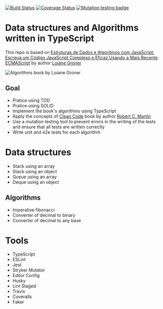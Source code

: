 [![Build Status](https://www.travis-ci.com/vinicius91carvalho/data-structures-and-algorithms.svg?branch=master)](https://www.travis-ci.com/vinicius91carvalho/data-structures-and-algorithms)
[![Coverage Status](https://coveralls.io/repos/github/vinicius91carvalho/data-structures-and-algorithms/badge.svg?branch=master)](https://coveralls.io/github/vinicius91carvalho/data-structures-and-algorithms?branch=master)
[![Mutation testing badge](https://img.shields.io/endpoint?style=flat&url=https%3A%2F%2Fbadge-api.stryker-mutator.io%2Fgithub.com%2Fvinicius91carvalho%2Fdata-structures-and-algorithms%2Fmaster)](https://dashboard.stryker-mutator.io/reports/github.com/vinicius91carvalho/data-structures-and-algorithms/master)
# Data structures and Algorithms written in TypeScript

This repo is based on [Estruturas de Dados e Algoritmos com JavaScript: Escreva um Código JavaScript Complexo e Eficaz Usando a Mais Recente ECMAScript](https://www.amazon.com.br/Estruturas-Dados-Algoritmos-Com-Javascript/dp/8575226932) by author [Loiane Groner](https://loiane.com)

![Algorithms book by Loiane Groner](https://images-na.ssl-images-amazon.com/images/I/41QGA9y1LZL._SX357_BO1,204,203,200_.jpg)

## Goal

* Pratice using TDD
* Pratice using SOLID
* Implement the book's algorithms using TypeScript
* Apply the concepts of [Clean Code](https://www.amazon.com/Clean-Code-Handbook-Software-Craftsmanship/dp/0132350882/ref=pd_sim_14_13?_encoding=UTF8&pd_rd_i=0132350882&pd_rd_r=c5fdf2b8-db24-11e8-8f8d-3f9a1c609712&pd_rd_w=NX6su&pd_rd_wg=Md4XU&pf_rd_i=desktop-dp-sims&pf_rd_m=ATVPDKIKX0DER&pf_rd_p=18bb0b78-4200-49b9-ac91-f141d61a1780&pf_rd_r=FW20HKV0BHRZNE9MEWZH&pf_rd_s=desktop-dp-sims&pf_rd_t=40701&psc=1&refRID=FW20HKV0BHRZNE9MEWZH) book by author [Robert C. Martin](https://blog.cleancoder.com)
* Use a mutation testing tool to prevent errors in the writing of the tests and ensure that all tests are written correctly
* Write unit and e2e tests for each algorithm

# Data structures

* Stack using an array
* Stack using an object
* Queue using an array
* Deque using an object

## Algorithms

* Imperative fibonacci
* Converter of decimal to binary
* Converter of decimal to any base

# Tools

* TypeScript
* ESLint
* Jest
* Stryker Mutator
* Editor Config
* Husky
* Lint Staged
* Travis
* Coveralls
* Faker